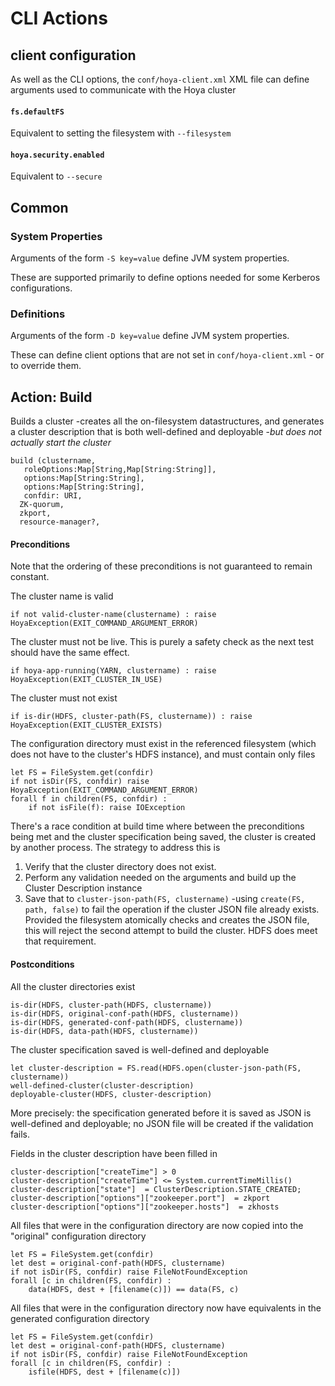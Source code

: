<!---
  Licensed under the Apache License, Version 2.0 (the "License");
  you may not use this file except in compliance with the License.
  You may obtain a copy of the License at
  
   http://www.apache.org/licenses/LICENSE-2.0
  
  Unless required by applicable law or agreed to in writing, software
  distributed under the License is distributed on an "AS IS" BASIS,
  WITHOUT WARRANTIES OR CONDITIONS OF ANY KIND, either express or implied.
  See the License for the specific language governing permissions and
  limitations under the License. See accompanying LICENSE file.
-->
  
# CLI Actions
 
## client configuration
 
As well as the CLI options, the `conf/hoya-client.xml` XML file can define arguments used to communicate with the Hoya cluster


####    `fs.defaultFS`

Equivalent to setting the filesystem with `--filesystem`

####   `hoya.security.enabled`

Equivalent to `--secure`


## Common

### System Properties

Arguments of the form `-S key=value` define JVM system properties.

These are supported primarily to define options needed for some Kerberos configurations.

### Definitions
 
Arguments of the form `-D key=value` define JVM system properties.

These can define client options that are not set in `conf/hoya-client.xml` - or to override them.
 
 
## Action: Build

Builds a cluster -creates all the on-filesystem datastructures, and generates a cluster description
that is both well-defined and deployable -*but does not actually start the cluster*

    build (clustername,
       roleOptions:Map[String,Map[String:String]],
       options:Map[String:String],
       options:Map[String:String],
       confdir: URI,
      ZK-quorum,
      zkport,
      resource-manager?, 


#### Preconditions

Note that the ordering of these preconditions is not guaranteed to remain constant.

The cluster name is valid

    if not valid-cluster-name(clustername) : raise HoyaException(EXIT_COMMAND_ARGUMENT_ERROR)

The cluster must not be live. This is purely a safety check as the next test should have the same effect.

    if hoya-app-running(YARN, clustername) : raise HoyaException(EXIT_CLUSTER_IN_USE)

The cluster must not exist

    if is-dir(HDFS, cluster-path(FS, clustername)) : raise HoyaException(EXIT_CLUSTER_EXISTS)

The configuration directory must exist in the referenced filesystem (which does not have to the cluster's HDFS instance),
and must contain only files

    let FS = FileSystem.get(confdir)
    if not isDir(FS, confdir) raise HoyaException(EXIT_COMMAND_ARGUMENT_ERROR)
    forall f in children(FS, confdir) :
        if not isFile(f): raise IOException

There's a race condition at build time where between the preconditions being met and the cluster specification being saved, the cluster
is created by another process. The strategy to address this is 

1. Verify that the cluster directory does not exist.
1. Perform any validation needed on the arguments and build up the Cluster Description instance
1. Save that to `cluster-json-path(FS, clustername)` -using `create(FS, path, false)` to fail the operation
if the cluster JSON file already exists. Provided the filesystem atomically checks and creates the JSON file,
this will reject the second attempt to build the cluster. HDFS does meet that requirement.


#### Postconditions

All the cluster directories exist

    is-dir(HDFS, cluster-path(HDFS, clustername))
    is-dir(HDFS, original-conf-path(HDFS, clustername))
    is-dir(HDFS, generated-conf-path(HDFS, clustername))
    is-dir(HDFS, data-path(HDFS, clustername))

The cluster specification saved is well-defined and deployable

    let cluster-description = FS.read(HDFS.open(cluster-json-path(FS, clustername))
    well-defined-cluster(cluster-description)
    deployable-cluster(HDFS, cluster-description)

More precisely: the specification generated before it is saved as JSON is well-defined and deployable; no JSON file will be created
if the validation fails.


Fields in the cluster description have been filled in

    cluster-description["createTime"] > 0
    cluster-description["createTime"] <= System.currentTimeMillis()
    cluster-description["state"]  = ClusterDescription.STATE_CREATED;
    cluster-description["options"]["zookeeper.port"]  = zkport
    cluster-description["options"]["zookeeper.hosts"]  = zkhosts


All files that were in the configuration directory are now copied into the "original" configuration directory

    let FS = FileSystem.get(confdir)
    let dest = original-conf-path(HDFS, clustername)
    if not isDir(FS, confdir) raise FileNotFoundException
    forall [c in children(FS, confdir) :
        data(HDFS, dest + [filename(c)]) == data(FS, c)

All files that were in the configuration directory now have equivalents in the generated configuration directory

    let FS = FileSystem.get(confdir)
    let dest = original-conf-path(HDFS, clustername)
    if not isDir(FS, confdir) raise FileNotFoundException
    forall [c in children(FS, confdir) :
        isfile(HDFS, dest + [filename(c)])
